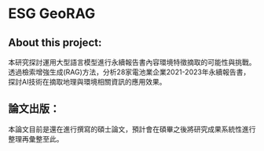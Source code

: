 # ESG GeoRAG
## About this project:
本研究探討運用大型語言模型進行永續報告書內容環境特徵摘取的可能性與挑戰。透過檢索增強生成(RAG)方法，分析28家電池業企業2021-2023年永續報告書，探討AI技術在摘取地理與環境相關資訊的應用效果。

## 論文出版：
本論文目前是還在進行撰寫的碩士論文，預計會在碩畢之後將研究成果系統性進行整理再彙整至此。
